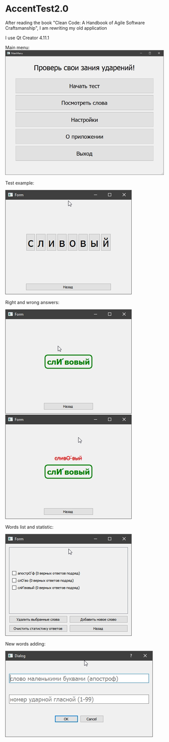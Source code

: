 # AccentTest2.0
After reading the book "Clean Code: A Handbook of Agile Software Craftsmanship", I am rewriting my old application

I use Qt Creator 4.11.1

Main menu:
![alt text](screenshots/mainMenu.jpg "mainMenu")​

Test example:

![alt text](screenshots/word.jpg "word")​

Right and wrong answers:

![alt text](screenshots/rightAccent.jpg "rightAccent")​
![alt text](screenshots/wrongAccent.jpg "wrongAccent")​

Words list and statistic:

![alt text](screenshots/wordsList.jpg "wordsList")​

New words adding:

![alt text](screenshots/addNewWord.jpg "addNewWord")​